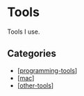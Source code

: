 # Tools

Tools I use.

Categories
---

- [[programming-tools]]
- [[mac]]
- [[other-tools]]

[//begin]: # "Autogenerated link references for markdown compatibility"
[programming-tools]: programming/programming-tools.md "Programming Tools"
[mac]: mac/mac.md "Mac"
[other-tools]: other/other-tools.md "Other Tools"
[//end]: # "Autogenerated link references"